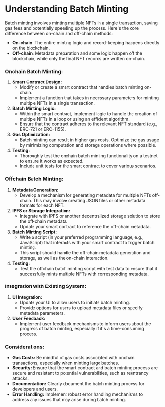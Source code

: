 # **Understanding Batch Minting**

Batch minting involves minting multiple NFTs in a single transaction, saving gas fees and potentially speeding up the process. Here's the core difference between on-chain and off-chain methods:

- **On-chain:** The entire minting logic and record-keeping happens directly on the blockchain.
- **Off-chain:** Metadata preparation and some logic happen off the blockchain, while only the final NFT records are written on-chain.

### **Onchain Batch Minting:**

1. **Smart Contract Design:**
    - Modify or create a smart contract that handles batch minting on-chain.
    - Implement a function that takes in necessary parameters for minting multiple NFTs in a single transaction.
2. **Batch Minting Logic:**
    - Within the smart contract, implement logic to handle the creation of multiple NFTs in a loop or using an efficient algorithm.
    - Ensure that the contract adheres to the relevant NFT standard (e.g., ERC-721 or ERC-1155).
3. **Gas Optimization:**
    - Batch minting can result in higher gas costs. Optimize the gas usage by minimizing computation and storage operations where possible.
4. **Testing:**
    - Thoroughly test the onchain batch minting functionality on a testnet to ensure it works as expected.
    - Include unit tests for the smart contract to cover various scenarios.

### **Offchain Batch Minting:**

1. **Metadata Generation:**
    - Develop a mechanism for generating metadata for multiple NFTs off-chain. This may involve creating JSON files or other metadata formats for each NFT.
2. **IPFS or Storage Integration:**
    - Integrate with IPFS or another decentralized storage solution to store the off-chain metadata.
    - Update your smart contract to reference the off-chain metadata.
3. **Batch Minting Script:**
    - Write a script (in your preferred programming language, e.g., JavaScript) that interacts with your smart contract to trigger batch minting.
    - This script should handle the off-chain metadata generation and storage, as well as the on-chain interaction.
4. **Testing:**
    - Test the offchain batch minting script with test data to ensure that it successfully mints multiple NFTs with corresponding metadata.

### **Integration with Existing System:**

1. **UI Integration:**
    - Update your UI to allow users to initiate batch minting.
    - Provide options for users to upload metadata files or specify metadata parameters.
2. **User Feedback:**
    - Implement user feedback mechanisms to inform users about the progress of batch minting, especially if it's a time-consuming process.

### **Considerations:**

- **Gas Costs:** Be mindful of gas costs associated with onchain transactions, especially when minting large batches.
- **Security:** Ensure that the smart contract and batch minting process are secure and resistant to potential vulnerabilities, such as reentrancy attacks.
- **Documentation:** Clearly document the batch minting process for developers and users.
- **Error Handling:** Implement robust error handling mechanisms to address any issues that may arise during batch minting.